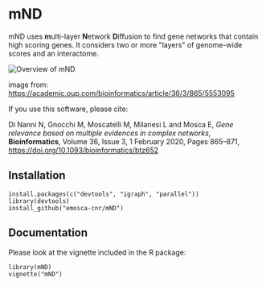 # mND

mND uses **m**ulti-layer **N**etwork **D**iffusion to find gene networks that contain high scoring genes. It considers two or more "layers" of genome-wide scores and an interactome. 

![Overview of mND](https://oup.silverchair-cdn.com/oup/backfile/Content_public/Journal/bioinformatics/36/3/10.1093_bioinformatics_btz652/1/m_btz652f1.jpeg?Expires=1630659321&Signature=Bm7kxTRXzLzJgrT~lkODRftelkSmk9omb-kGJJPash5cL2NiA1TfVzfHnYYWT6Cq4PzBw7T7bvTSHdBWc5YnjEccVUnppU5CgdK6yFo1LQs8C8G1fkJ9HdOGFulAYRdIDG66Sqz0ngQRBVT5dLinh0TyEeO3HJ6gIwBQeWOopYx~bHYKIHKOXVmBICcJMSf9V5orHv3Q1aCMmJREWSPOi4zQWP5MOJb7z9Nu7X7vFaezxsb-DeawwVe52Zp8U9nftSr940QdNv5-ULDTjsNAosVXPlakXYmbmn4fayuCZpz6f8iv6PXTl7xJ9i~BgO4HyHQ5bMpzc2RTW80TWxEusA__&Key-Pair-Id=APKAIE5G5CRDK6RD3PGA)

image from: https://academic.oup.com/bioinformatics/article/36/3/865/5553095

If you use this software, please cite:

Di Nanni N, Gnocchi M, Moscatelli M, Milanesi L and Mosca E, *Gene relevance based on multiple evidences in complex networks*, **Bioinformatics**, Volume 36, Issue 3, 1 February 2020, Pages 865–871, https://doi.org/10.1093/bioinformatics/btz652

## Installation
```{r, eval=FALSE}
install.packages(c("devtools", "igraph", "parallel"))
library(devtools)
install_github("emosca-cnr/mND")
```

## Documentation
Please look at the vignette included in the R package:
```{r, eval=FALSE}
library(mND)
vignette("mND")
```

